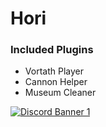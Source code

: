 # Hori

### Included Plugins 

- Vortath Player
- Cannon Helper
- Museum Cleaner

[![Discord Banner 1](https://discordapp.com/api/guilds/957835967052525588/widget.png?style=banner2)](https://discord.gg/SVd7jRz245)
